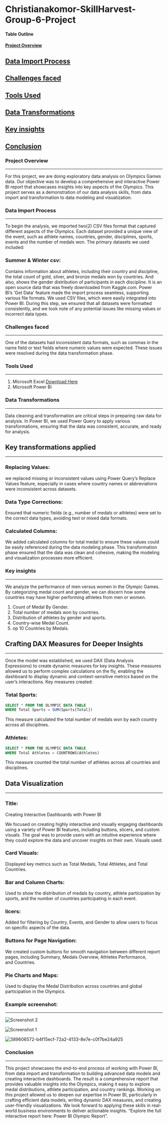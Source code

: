 # Christianakomor-SkillHarvest-Group-6-Project
#### Table Outline
#### [Project Overview](#project-overview)
## [Data Import Process](#data-import-process)
## [Challenges faced](#challenges-faced)
## [Tools Used](#tools-used)
## [Data Transformations](#data-transformations)
## [Key insights](#key-insights)
## [Conclusion](#conclusion)



### Project Overview
---
For this project, we are doing exploratory data analysis on Olympics Games data. Our objective was to develop a comprehensive and interactive Power BI report that showcases insights into key aspects of the Olympics. This project serves as a demonstration of our data analysis skills, from data import and transformation to data modeling and visualization.

### Data Import Process
---
To begin the analysis, we imported two(2) CSV files format that captured different aspects of the Olympics. Each dataset provided a unique view of the event, such as athlete names, countries, gender, disciplines, sports, events and the number of medals won. The primary datasets we used included:

### Summer & Winter csv: 
Contains information about athletes, including their country and discipline, the total count of gold, silver, and bronze medals won by countries. And also, shows the gender distribution of participants in each discipline. It is an open source data that was freely downloaded from Kaggle.com.
Power BI’s 'Get Data' feature made the import process seamless, supporting various file formats. We used CSV files, which were easily integrated into Power BI. During this step, we ensured that all datasets were formatted consistently, and we took note of any potential issues like missing values or incorrect data types.

### Challenges faced
---
One of the datasets had inconsistent data formats, such as commas in the name field or text fields where numeric values were expected. These issues were resolved during the data transformation phase.

### Tools Used
---
  1. Microsoft Excel [Download Here](htpp://www.microsoft.com)
  2. Microsoft Power Bi

### Data Transformations
---
Data cleaning and transformation are critical steps in preparing raw data for analysis. In Power BI, we used Power Query to apply various transformations, ensuring that the data was consistent, accurate, and ready for analysis.

## Key transformations applied
---
### Replacing Values: 
we replaced missing or inconsistent values using Power Query’s Replace Values feature, especially in cases where country names or abbreviations were inconsistent across datasets.

### Data Type Corrections: 
Ensured that numeric fields (e.g., number of medals or athletes) were set to the correct data types, avoiding text or mixed data formats.

### Calculated Columns: 
We added calculated columns for total medal to ensure these values could be easily referenced during the data modeling phase.
This transformation phase ensured that the data was clean and cohesive, making the modeling and visualization processes more efficient.

### Key insights
---
We analyze the performance of men versus women in the Olympic Games. By categorizing medal count and gender, we can discern how some countries may have higher performing athletes from men or women.

  1. Count of Medal By Gender.
  2. Total number of medals won by countries.
  3. Distribution of athletes by gender and sports.
  4. Country-wise Medal Count.
  5. op 10 Countries by Medals.

## Crafting DAX Measures for Deeper Insights
---
Once the model was established, we used DAX (Data Analysis Expressions) to create dynamic measures for key insights. These measures allowed us to perform complex calculations on the fly, enabling the dashboard to display dynamic and context-sensitive metrics based on the user’s interactions. Key measures created:

### Total Sports:

``` SQL
SELECT * FROM THE OLYMPIC DATA TABLE
WHERE Total Sports = SUM(Sports[Total])
```

This measure calculated the total number of medals won by each country across all disciplines.

### Athletes:

``` SQL
SELECT * FROM THE OLYMPIC DATA TABLE
WHERE Total Athletes = COUNTROWS(Athletes)
```

This measure counted the total number of athletes across all countries and disciplines.

## Data Visualization
---
### Title: 
Creating Interactive Dashboards with Power BI

We focused on creating highly interactive and visually engaging dashboards using a variety of Power BI features, including buttons, slicers, and custom visuals. The goal was to provide users with an intuitive experience where they could explore the data and uncover insights on their own. Visuals used:

### Card Visuals: 
Displayed key metrics such as Total Medals, Total Athletes, and Total Countries.

### Bar and Column Charts: 
Used to show the distribution of medals by country, athlete participation by sports, and the number of countries participating in each event.

### licers: 
Added for filtering by Country, Events, and Gender to allow users to focus on specific aspects of the data.

### Buttons for Page Navigation: 
We created custom buttons for smooth navigation between different report pages, including Summary, Medals Overview, Athletes Performance, and Countries.

### Pie Charts and Maps: 
Used to display the Medal Distribution across countries and global participation in the Olympics.

### Example screenshot:
---
![Screenshot 2](https://github.com/user-attachments/assets/3b75178b-f731-4616-9efc-b4ba78d373b3)

![Screenshot 1](https://github.com/user-attachments/assets/da068eab-8de9-4d44-b248-17832398262f)

![389606572-b4f15ecf-72a2-4133-8e7e-c0f7be24a925](https://github.com/user-attachments/assets/121bac6c-1fd9-451a-8832-33362c8c0809)

### Conclusion
---
This project showcases the end-to-end process of working with Power BI, from data import and transformation to building advanced data models and creating interactive dashboards. The result is a comprehensive report that provides valuable insights into the Olympics, making it easy to explore medal distributions, athlete participation, and country rankings. Working on this project allowed us to deepen our expertise in Power BI, particularly in crafting efficient data models, writing dynamic DAX measures, and creating user-friendly visualizations. We look forward to applying these skills in real-world business environments to deliver actionable insights. “Explore the full interactive report here: Power BI Olympic Report”.


